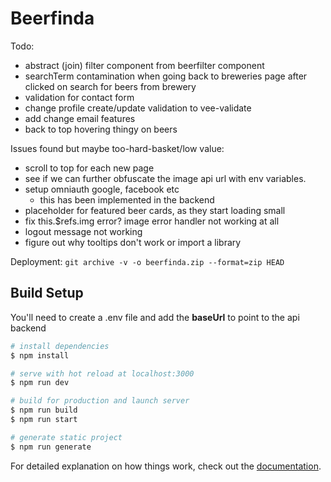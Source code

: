 # Beerfinda

Todo:

- abstract (join) filter component from beerfilter component
- searchTerm contamination when going back to breweries page after clicked on search for beers from brewery
- validation for contact form
- change profile create/update validation to vee-validate
- add change email features
- back to top hovering thingy on beers

Issues found but maybe too-hard-basket/low value:

- scroll to top for each new page
- see if we can further obfuscate the image api url with env variables.
- setup omniauth google, facebook etc
  - this has been implemented in the backend
- placeholder for featured beer cards, as they start loading small
- fix this.$refs.img error? image error handler not working at all
- logout message not working
- figure out why tooltips don't work or import a library

Deployment:
`git archive -v -o beerfinda.zip --format=zip HEAD`

## Build Setup

You'll need to create a .env file and add the **baseUrl** to point to the api backend

```bash
# install dependencies
$ npm install

# serve with hot reload at localhost:3000
$ npm run dev

# build for production and launch server
$ npm run build
$ npm run start

# generate static project
$ npm run generate
```

For detailed explanation on how things work, check out the [documentation](https://nuxtjs.org).
